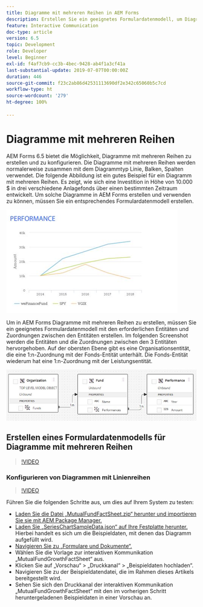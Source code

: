 ```yaml
---
title: Diagramme mit mehreren Reihen in AEM Forms
description: Erstellen Sie ein geeignetes Formulardatenmodell, um Diagramme mit mehreren Reihen in Druck- und Web-Kanaldokumenten zu erstellen.
feature: Interactive Communication
doc-type: article
version: 6.5
topic: Development
role: Developer
level: Beginner
exl-id: f4af7cb9-cc3b-4bec-9428-ab4f1a3cf41a
last-substantial-update: 2019-07-07T00:00:00Z
duration: 446
source-git-commit: f23c2ab86d42531113690df2e342c65060b5c7cd
workflow-type: ht
source-wordcount: '279'
ht-degree: 100%

---
```


# Diagramme mit mehreren Reihen

AEM Forms 6.5 bietet die Möglichkeit, Diagramme mit mehreren Reihen zu erstellen und zu konfigurieren. Die Diagramme mit mehreren Reihen werden normalerweise zusammen mit dem Diagrammtyp Linie, Balken, Spalten verwendet. Die folgende Abbildung ist ein gutes Beispiel für ein Diagramm mit mehreren Reihen. Es zeigt, wie sich eine Investition in Höhe von 10.000 $ in drei verschiedene Anlagefonds über einen bestimmten Zeitraum entwickelt. Um solche Diagramme in AEM Forms erstellen und verwenden zu können, müssen Sie ein entsprechendes Formulardatenmodell erstellen.

![Diagramm mit mehreren Reihen](assets/seriescharts.jfif)

Um in AEM Forms Diagramme mit mehreren Reihen zu erstellen, müssen Sie ein geeignetes Formulardatenmodell mit den erforderlichen Entitäten und Zuordnungen zwischen den Entitäten erstellen. Im folgenden Screenshot werden die Entitäten und die Zuordnungen zwischen den 3 Entitäten hervorgehoben. Auf der obersten Ebene gibt es eine Organisationsentität, die eine 1:n-Zuordnung mit der Fonds-Entität unterhält. Die Fonds-Entität wiederum hat eine 1:n-Zuordnung mit der Leistungsentität.

![Formulardatenmodell](assets/formdatamodel.jfif)

## Erstellen eines Formulardatenmodells für Diagramme mit mehreren Reihen

>[!VIDEO](https://video.tv.adobe.com/v/26352?quality=12&learn=on)

### Konfigurieren von Diagrammen mit Linienreihen

>[!VIDEO](https://video.tv.adobe.com/v/26353?quality=12&learn=on)

Führen Sie die folgenden Schritte aus, um dies auf Ihrem System zu testen:

* [Laden Sie die Datei „MutualFundFactSheet.zip“ herunter und importieren Sie sie mit AEM Package Manager.](assets/mutualfundfactsheet.zip)
* [Laden Sie „SeriesChartSampleData.json“ auf Ihre Festplatte herunter.](assets/serieschartsampledata.json) Hierbei handelt es sich um die Beispieldaten, mit denen das Diagramm aufgefüllt wird.
* [Navigieren Sie zu „Formulare und Dokumente“.](http://localhost:4502/aem/forms.html/content/dam/formsanddocuments)
* Wählen Sie die Vorlage zur interaktiven Kommunikation „MutualFundGrowthFactSheet“ aus.
* Klicken Sie auf „Vorschau“ > „Druckkanal“ > „Beispieldaten hochladen“.
* Navigieren Sie zu der Beispieldatendatei, die im Rahmen dieses Artikels bereitgestellt wird.
* Sehen Sie sich den Druckkanal der interaktiven Kommunikation „MutualFundGrowthFactSheet“ mit den im vorherigen Schritt heruntergeladenen Beispieldaten in einer Vorschau an.
